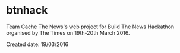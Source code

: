 # btnhack

Team Cache The News's web project for Build The News Hackathon organised by The Times on 19th-20th March 2016.

Created date: 19/03/2016
